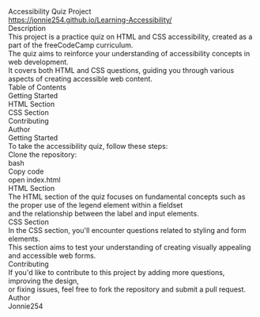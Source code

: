 Accessibility Quiz Project<br>
https://jonnie254.github.io/Learning-Accessibility/<br>
Description<br>
This project is a practice quiz on HTML and CSS accessibility, created as a part of the freeCodeCamp curriculum.<br> 
The quiz aims to reinforce your understanding of accessibility concepts in web development.<br>
It covers both HTML and CSS questions, guiding you through various aspects of creating accessible web content.<br>
Table of Contents<br>
Getting Started<br>
HTML Section<br>
CSS Section<br>
Contributing<br>
Author<br>
Getting Started<br>
To take the accessibility quiz, follow these steps:<br>
Clone the repository:<br>
bash<br>
Copy code<br>
open index.html<br>
HTML Section<br>
The HTML section of the quiz focuses on fundamental concepts such as the proper use of the legend element within a fieldset<br>
and the relationship between the label and input elements.<br>
CSS Section<br>
In the CSS section, you'll encounter questions related to styling and form elements.<br>
This section aims to test your understanding of creating visually appealing and accessible web forms.<br>
Contributing<br>
If you'd like to contribute to this project by adding more questions, improving the design,<br>
or fixing issues, feel free to fork the repository and submit a pull request.<br>
Author<br>
Jonnie254
